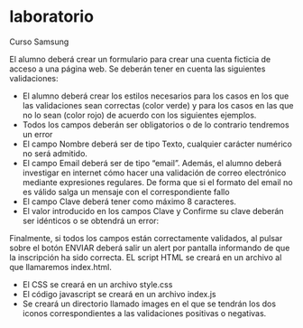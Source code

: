 # laboratorio
Curso Samsung 

El alumno deberá crear un formulario para crear una cuenta ficticia de acceso a una página web.
Se deberán tener en cuenta las siguientes validaciones:

- El alumno deberá crear los estilos necesarios para los casos en los que las validaciones sean correctas (color verde) y para los casos en las que no lo sean (color rojo) de acuerdo con los siguientes ejemplos.
- Todos los campos deberán ser obligatorios o de lo contrario tendremos un error 
- El campo Nombre deberá ser de tipo Texto, cualquier carácter numérico no será admitido.
- El campo Email deberá ser de tipo “email”. Además, el alumno deberá investigar en internet cómo hacer una validación de correo electrónico mediante expresiones regulares. De forma que si el formato del email no es válido salga un mensaje con el correspondiente fallo
- El campo Clave deberá tener como máximo 8 caracteres.
- El valor introducido en los campos Clave y Confirme su clave deberán ser idénticos o se obtendrá un error:

Finalmente, si todos los campos están correctamente validados, al pulsar sobre el botón ENVIAR deberá salir un alert por pantalla informando de que la inscripción ha sido correcta.
EL script HTML se creará en un archivo al que llamaremos index.html.
- El CSS se creará en un archivo style.css
- El código javascript se creará en un archivo index.js
- Se creará un directorio llamado images en el que se tendrán los dos iconos correspondientes a las validaciones positivas o negativas.
